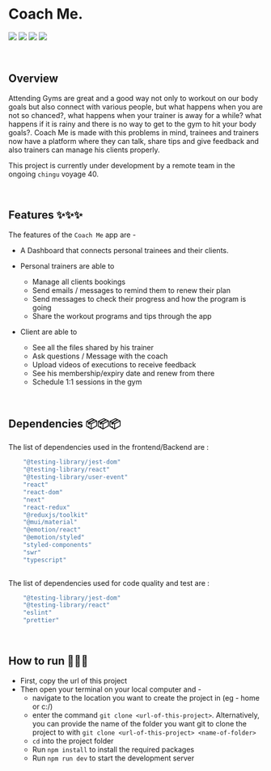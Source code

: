 
# Coach Me.

![](https://img.shields.io/badge/Name-CoachMe-brightgreen?style=plastic&labelColor=inactive)
![](https://img.shields.io/badge/Version-v0.0.1-blueviolet?style=plastic&labelColor=inactive)
![](https://img.shields.io/badge/Stack-MERN-important?style=plastic&labelColor=inactive)
![](https://img.shields.io/badge/Team-chingu.v35.bears.04-informational?style=plastic&labelColor=inactive)

<br>

## Overview

Attending Gyms are great and a good way not only to workout on our body goals but also connect with various people, but what happens when you are not so chanced?, what happens when your trainer is away for a while? what happens if it is rainy and there is no way to get to the gym to hit your body goals?. Coach Me is made with this problems in mind, trainees and trainers now have a platform where they can talk, share tips and give feedback and also trainers can manage his clients properly.

This project is currently under development by a remote team in the ongoing `chingu` voyage 40.

<br>

## Features ✨✨✨
The features of the `Coach Me` app are -
- A Dashboard that connects personal trainees and their clients.
- Personal trainers are able to
    * Manage all clients bookings
    * Send emails / messages to remind them to renew their plan
    * Send messages to check their progress and how the program is going
    * Share the workout programs and tips through the app

- Client are able to 
    * See all the files shared by his trainer
    * Ask questions / Message with the coach
    * Upload videos of executions to receive feedback
    * See his membership/expiry date and renew from there
    * Schedule 1:1 sessions in the gym
<br>

## Dependencies 📦📦📦
The list of dependencies used in the frontend/Backend are :

```javascript
    "@testing-library/jest-dom"
    "@testing-library/react"
    "@testing-library/user-event"
    "react"
    "react-dom"
    "next"
    "react-redux"
    "@reduxjs/toolkit"
    "@mui/material"
    "@emotion/react"
    "@emotion/styled"
    "styled-components"
    "swr"
    "typescript"
   
```
The list of dependencies used for code quality and test are :

```javascript
    "@testing-library/jest-dom"
    "@testing-library/react"
    "eslint"
    "prettier"
```

<br>

## How to run 🚀🚀🚀
* First, copy the url of this project
* Then open your terminal on your local computer and -
    - navigate to the location you want to create the project in (eg - home or c:/)
    - enter the command `git clone <url-of-this-project>`. Alternatively, you can provide the name of the folder you want git to clone the project to with `git clone <url-of-this-project> <name-of-folder>`
    - `cd` into the project folder
    - Run `npm install` to install the required packages
    - Run `npm run dev` to start the development server

<br>
